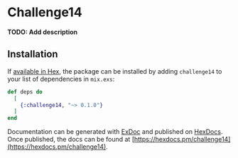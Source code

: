 # Challenge14

**TODO: Add description**

## Installation

If [available in Hex](https://hex.pm/docs/publish), the package can be installed
by adding `challenge14` to your list of dependencies in `mix.exs`:

```elixir
def deps do
  [
    {:challenge14, "~> 0.1.0"}
  ]
end
```

Documentation can be generated with [ExDoc](https://github.com/elixir-lang/ex_doc)
and published on [HexDocs](https://hexdocs.pm). Once published, the docs can
be found at [https://hexdocs.pm/challenge14](https://hexdocs.pm/challenge14).

